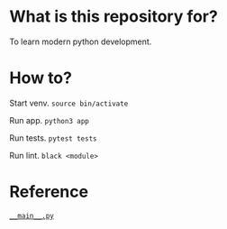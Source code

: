 # What is this repository for?

To learn modern python development.


# How to?

Start venv.
`source bin/activate`

Run app.
`python3 app`

Run tests.
`pytest tests`

Run lint.
`black <module>`

# Reference

[`__main__.py`](https://docs.python.org/ja/3/library/__main__.html#main-py-in-python-packages)

